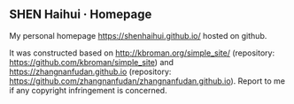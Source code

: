 ## SHEN Haihui · Homepage

My personal homepage https://shenhaihui.github.io/ hosted on github.

It was constructed based on http://kbroman.org/simple_site/ (repository: https://github.com/kbroman/simple_site)
and https://zhangnanfudan.github.io (repository: https://github.com/zhangnanfudan/zhangnanfudan.github.io).
Report to me if any copyright infringement is concerned.
